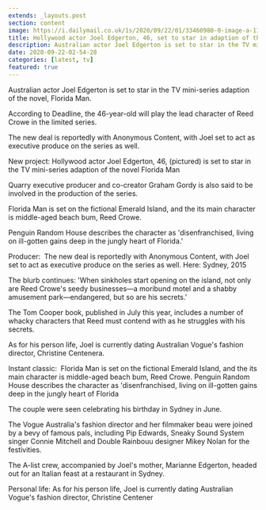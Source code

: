 ```yaml
---
extends: _layouts.post
section: content
image: https://i.dailymail.co.uk/1s/2020/09/22/01/33460980-0-image-a-11_1600736245720.jpg 
title: Hollywood actor Joel Edgerton, 46, set to star in adaption of the novel Florida Man 
description: Australian actor Joel Edgerton is set to star in the TV mini-series adaption of the novel, Florida Man.  
date: 2020-09-22-02-54-28 
categories: [latest, tv] 
featured: true 
--- 
```

Australian actor Joel Edgerton is set to star in the TV mini-series adaption of the novel, Florida Man. 

According to Deadline, the 46-year-old will play the lead character of Reed Crowe in the limited series. 

The new deal is reportedly with Anonymous Content, with Joel set to act as executive produce on the series as well. 

New project: Hollywood actor Joel Edgerton, 46, (pictured) is set to star in the TV mini-series adaption of the novel Florida Man

Quarry executive producer and co-creator Graham Gordy is also said to be involved in the production of the series. 

Florida Man is set on the fictional Emerald Island, and the its main character is middle-aged beach bum, Reed Crowe.  

Penguin Random House describes the character as 'disenfranchised, living on ill-gotten gains deep in the jungly heart of Florida.' 

Producer:  The new deal is reportedly with Anonymous Content, with Joel set to act as executive produce on the series as well. Here: Sydney, 2015

The blurb continues: 'When sinkholes start opening on the island, not only are Reed Crowe's seedy businesses—a moribund motel and a shabby amusement park—endangered, but so are his secrets.'   

The Tom Cooper book, published in July this year, includes a number of whacky characters that Reed must contend with as he struggles with his secrets.  

As for his person life, Joel is currently dating Australian Vogue's fashion director, Christine Centenera. 

Instant classic:  Florida Man is set on the fictional Emerald Island, and the its main character is middle-aged beach bum, Reed Crowe. Penguin Random House describes the character as 'disenfranchised, living on ill-gotten gains deep in the jungly heart of Florida

The couple were seen celebrating his birthday in Sydney in June.  

The Vogue Australia's fashion director and her filmmaker beau were joined by a bevy of famous pals, including Pip Edwards, Sneaky Sound System singer Connie Mitchell and Double Rainbouu designer Mikey Nolan for the festivities.

The A-list crew, accompanied by Joel's mother, Marianne Edgerton, headed out for an Italian feast at a restaurant in Sydney.

Personal life: As for his person life, Joel is currently dating Australian Vogue's fashion director, Christine Centener 

